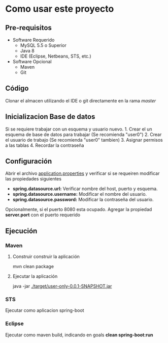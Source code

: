 
# Como usar este proyecto

## Pre-requisitos

- Software Requerido
    * MySQL 5.5 o Superior
    * Java 8
    * IDE (Eclipse, Netbeans, STS, etc.)
- Software Opcional
    * Maven
    * Git

## Código

Clonar el almacen utilizando el IDE o git directamente en la rama *master* 

## Inicializacion Base de datos

Si se requiere trabajar con un esquema y usuario nuevo.
    1. Crear el un esquema de base de datos para trabajar (Se recomienda "user0")
    2. Crear el usuario de trabajo (Se recomienda "user0" tambien)
    3. Asignar permisos a las tablas
    4. Recordar la contraseña

## Configuración

Abrir el archivo [application.properties](src/main/resources/application.properties) y verificar si se requeiren modificar las propiedades siguientes
- __spring.datasource.url:__ Verificar nombre del host, puerto y esquema.
- __spring.datasource.username:__ Modificar el nombre del usuario.
- __spring.datasource.password:__ Modificar la contraseña del usuario.

Opcionalmente, si el puerto 8080 esta ocupado. Agregar la propiedad  __server.port__  con el puerto requerido

## Ejecución

### Maven 

1.  Construir construir la aplicación

    mvn clean package
2.  Ejecutar la aplicación

    java -jar [./target/user-only-0.0.1-SNAPSHOT.jar](./target/user-only-0.0.1-SNAPSHOT.jar)

### STS

Ejecutar como aplicacion spring-boot

### Eclipse

Ejecutar como maven build, indicando en goals  __clean spring-boot:run__
 
